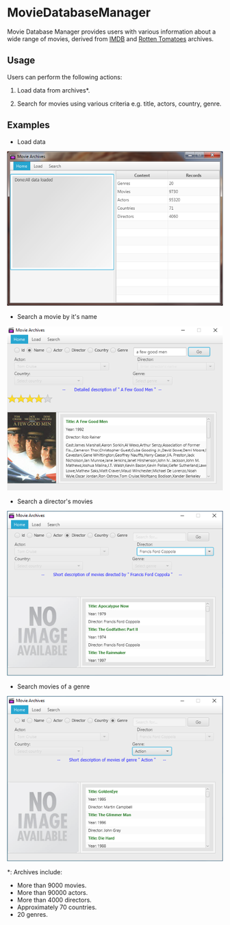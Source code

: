 # MovieDatabaseManager
Movie Database Manager provides users with various information about a wide range of movies, derived from [IMDB][1] and [Rotten Tomatoes][2] archives.

## Usage
Users can perform the following actions:

1. Load data from archives*.

2. Search for movies using various criteria e.g. title, actors, country, genre.

## Examples
* Load data

<img src="/resources/images/loadData.png" alt="Load data">

* Search a movie by it's name

<img src="/resources/images/searchByName.png" alt="Search a movie">

* Search a director's movies

<img src="/resources/images/searchByDirector.png" alt="Search  by director">

* Search movies of a genre

<img src="/resources/images/searchByGenre.png" alt="Search by genre">

*: Archives include:

* More than 9000 movies.
* More than 90000 actors.
* More than 4000 directors.
* Approximately 70 countries.
* 20 genres.

[1]: https://www.imdb.com/
[2]: https://www.rottentomatoes.com/ 